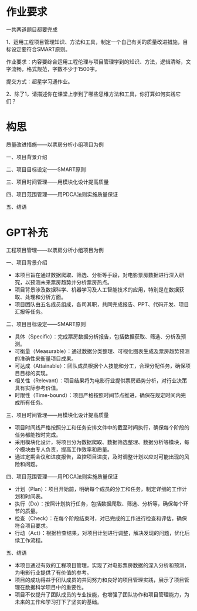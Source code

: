 # 作业要求

一共两道题目都要完成

1、运用工程项目管理知识、方法和工具，制定一个自己有关的质量改进措施，目标设定要符合SMART原则。

作业要求：内容要综合运用工程伦理与项目管理学到的知识、方法，逻辑清晰，文字流畅，格式规范，字数不少于1500字。

 提交方式：超星学习通作业。 



2、除了1，请描述你在课堂上学到了哪些思维方法和工具，你打算如何实践它们？





# 构思



质量改进措施——以票房分析小组项目为例



一、项目背景介绍



二、项目目标设定——SMART原则



三、项目时间管理——用模块化设计提高质量



四、项目范围管理——用PDCA法则实施质量保证



五、结语





# GPT补充

工程项目管理——以票房分析小组项目为例

一、项目背景介绍
- 本项目旨在通过数据爬取、筛选、分析等手段，对电影票房数据进行深入研究，以预测未来票房趋势并分析票房热点。
- 项目背景涉及数据科学、机器学习及人工智能技术的应用，特别是在数据获取、处理和分析方面。
- 项目团队由五名成员组成，各司其职，共同完成报告、PPT、代码开发、项目汇报等任务。

二、项目目标设定——SMART原则
- 具体（Specific）：完成票房数据分析报告，包括数据获取、筛选、分析及预测。
- 可衡量（Measurable）：通过数据分类整理、可视化图表生成及票房趋势预测的准确性来衡量项目成果。
- 可达成（Attainable）：团队成员根据个人技能和分工，合理分配任务，确保项目目标的实现。
- 相关性（Relevant）：项目结果将为电影行业提供票房趋势分析，对行业决策具有实际参考价值。
- 时限性（Time-bound）：项目严格按照时间节点推进，确保在规定时间内完成所有任务。

三、项目时间管理——用模块化设计提高质量
- 项目时间线严格按照分工和任务安排文件中的截至时间执行，确保每个阶段的任务都能按时完成。
- 采用模块化设计，将项目分为数据爬取、数据筛选整理、数据分析等模块，每个模块由专人负责，提高工作效率和质量。
- 通过定期会议和进度报告，监控项目进度，及时调整计划以应对可能出现的风险和问题。

四、项目范围管理——用PDCA法则实施质量保证
- 计划（Plan）：项目开始前，明确每个成员的分工和任务，制定详细的工作计划和时间表。
- 执行（Do）：按照计划执行任务，包括数据爬取、筛选、分析等，确保每个环节的质量。
- 检查（Check）：在每个阶段结束时，对已完成的工作进行检查和评估，确保符合项目要求。
- 行动（Act）：根据检查结果，对项目计划进行调整，解决发现的问题，优化后续工作流程。

五、结语
- 本项目通过有效的工程项目管理，实现了对电影票房数据的深入分析和预测，为电影行业提供了有价值的参考。
- 项目的成功得益于团队成员的共同努力和良好的项目管理实践，展示了项目管理在数据科学项目中的重要性。
- 项目不仅提升了团队成员的专业技能，也增强了团队协作和项目管理能力，为未来的工作和学习打下了坚实的基础。